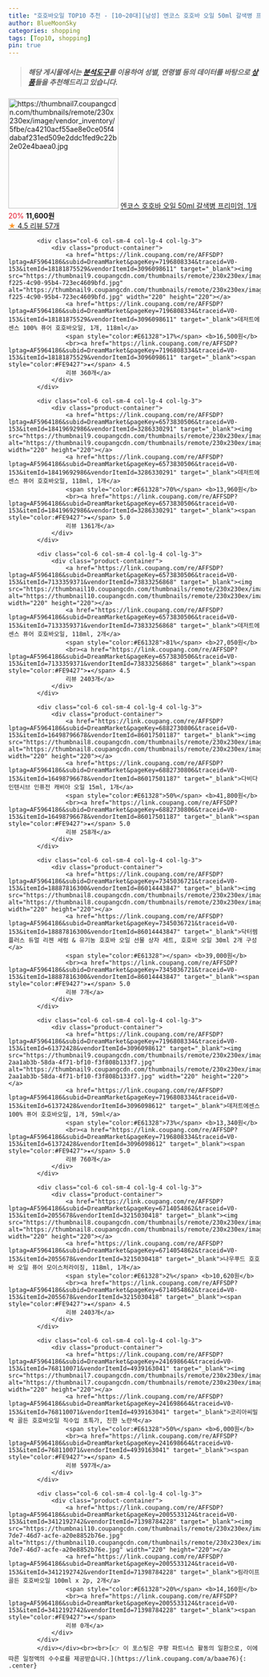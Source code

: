 ```yaml
---
title: "호호바오일 TOP10 추천 - [10~20대][남성] 엔코스 호호바 오일 50ml 갈색병 프리미엄, 1개"
author: BlueMoonSky
categories: shopping
tags: [Top10, shopping]
pin: true
---
```


> ##### 해당 게시물에서는 [**분석도구**](https://itemscout.io/)를 이용하여 **성별**, **연령별** 등의 데이터를 바탕으로 [**상품**](https://link.coupang.com/a/baae76)들을 추천해드리고 있습니다.
<div class="container"><div class="row">
            <div class="col-6 col-sm-4 col-lg-4 col-lg-3">
                <div class="product-container">
                    <a href="https://link.coupang.com/re/AFFSDP?lptag=AF5964186&subid=DreamMarket&pageKey=7162983786&traceid=V0-153&itemId=18030400606&vendorItemId=85423007262" target="_blank"><img src="https://thumbnail7.coupangcdn.com/thumbnails/remote/230x230ex/image/vendor_inventory/5fbe/ca4210acf55ae8e0ce05f4dabaf231ed509e2ddc1fed9c22b2e02e4baea0.jpg" alt="https://thumbnail7.coupangcdn.com/thumbnails/remote/230x230ex/image/vendor_inventory/5fbe/ca4210acf55ae8e0ce05f4dabaf231ed509e2ddc1fed9c22b2e02e4baea0.jpg" width="220" height="220"></a>
                    <a href="https://link.coupang.com/re/AFFSDP?lptag=AF5964186&subid=DreamMarket&pageKey=7162983786&traceid=V0-153&itemId=18030400606&vendorItemId=85423007262" target="_blank">엔코스 호호바 오일 50ml 갈색병 프리미엄, 1개</a>
                    <span style="color:#E61328">20%</span> <b>11,600원</b>
                    <br><a href="https://link.coupang.com/re/AFFSDP?lptag=AF5964186&subid=DreamMarket&pageKey=7162983786&traceid=V0-153&itemId=18030400606&vendorItemId=85423007262" target="_blank"><span style="color:#FE9427">★</span> 4.5
                    리뷰 57개</a>
                </div>
            </div>
            
            <div class="col-6 col-sm-4 col-lg-4 col-lg-3">
                <div class="product-container">
                    <a href="https://link.coupang.com/re/AFFSDP?lptag=AF5964186&subid=DreamMarket&pageKey=7196808334&traceid=V0-153&itemId=18181875529&vendorItemId=3096098611" target="_blank"><img src="https://thumbnail9.coupangcdn.com/thumbnails/remote/230x230ex/image/product/image/vendoritem/2019/09/06/3096098611/d863e7bd-f225-4c90-95b4-723ec4609bfd.jpg" alt="https://thumbnail9.coupangcdn.com/thumbnails/remote/230x230ex/image/product/image/vendoritem/2019/09/06/3096098611/d863e7bd-f225-4c90-95b4-723ec4609bfd.jpg" width="220" height="220"></a>
                    <a href="https://link.coupang.com/re/AFFSDP?lptag=AF5964186&subid=DreamMarket&pageKey=7196808334&traceid=V0-153&itemId=18181875529&vendorItemId=3096098611" target="_blank">데저트에센스 100% 퓨어 호호바오일, 1개, 118ml</a>
                    <span style="color:#E61328">17%</span> <b>16,500원</b>
                    <br><a href="https://link.coupang.com/re/AFFSDP?lptag=AF5964186&subid=DreamMarket&pageKey=7196808334&traceid=V0-153&itemId=18181875529&vendorItemId=3096098611" target="_blank"><span style="color:#FE9427">★</span> 4.5
                    리뷰 360개</a>
                </div>
            </div>
            
            <div class="col-6 col-sm-4 col-lg-4 col-lg-3">
                <div class="product-container">
                    <a href="https://link.coupang.com/re/AFFSDP?lptag=AF5964186&subid=DreamMarket&pageKey=6573830506&traceid=V0-153&itemId=18419692986&vendorItemId=3286330291" target="_blank"><img src="https://thumbnail9.coupangcdn.com/thumbnails/remote/230x230ex/image/vendor_inventory/0105/9120c74fc827760b1ee645e430db78ccdb35bea6886d8ba8ae15364f49fb.jpg" alt="https://thumbnail9.coupangcdn.com/thumbnails/remote/230x230ex/image/vendor_inventory/0105/9120c74fc827760b1ee645e430db78ccdb35bea6886d8ba8ae15364f49fb.jpg" width="220" height="220"></a>
                    <a href="https://link.coupang.com/re/AFFSDP?lptag=AF5964186&subid=DreamMarket&pageKey=6573830506&traceid=V0-153&itemId=18419692986&vendorItemId=3286330291" target="_blank">데저트에센스 퓨어 호호바오일, 118ml, 1개</a>
                    <span style="color:#E61328">70%</span> <b>13,960원</b>
                    <br><a href="https://link.coupang.com/re/AFFSDP?lptag=AF5964186&subid=DreamMarket&pageKey=6573830506&traceid=V0-153&itemId=18419692986&vendorItemId=3286330291" target="_blank"><span style="color:#FE9427">★</span> 5.0
                    리뷰 1361개</a>
                </div>
            </div>
            
            <div class="col-6 col-sm-4 col-lg-4 col-lg-3">
                <div class="product-container">
                    <a href="https://link.coupang.com/re/AFFSDP?lptag=AF5964186&subid=DreamMarket&pageKey=6573830506&traceid=V0-153&itemId=7133359371&vendorItemId=73833256868" target="_blank"><img src="https://thumbnail10.coupangcdn.com/thumbnails/remote/230x230ex/image/vendor_inventory/ec2a/fbb4fed3c6a9ffc257ad573018aa677ab453ca5b05c653fe8c52fd1539c8.jpg" alt="https://thumbnail10.coupangcdn.com/thumbnails/remote/230x230ex/image/vendor_inventory/ec2a/fbb4fed3c6a9ffc257ad573018aa677ab453ca5b05c653fe8c52fd1539c8.jpg" width="220" height="220"></a>
                    <a href="https://link.coupang.com/re/AFFSDP?lptag=AF5964186&subid=DreamMarket&pageKey=6573830506&traceid=V0-153&itemId=7133359371&vendorItemId=73833256868" target="_blank">데저트에센스 퓨어 호호바오일, 118ml, 2개</a>
                    <span style="color:#E61328">81%</span> <b>27,050원</b>
                    <br><a href="https://link.coupang.com/re/AFFSDP?lptag=AF5964186&subid=DreamMarket&pageKey=6573830506&traceid=V0-153&itemId=7133359371&vendorItemId=73833256868" target="_blank"><span style="color:#FE9427">★</span> 4.5
                    리뷰 2403개</a>
                </div>
            </div>
            
            <div class="col-6 col-sm-4 col-lg-4 col-lg-3">
                <div class="product-container">
                    <a href="https://link.coupang.com/re/AFFSDP?lptag=AF5964186&subid=DreamMarket&pageKey=6882730806&traceid=V0-153&itemId=16498796678&vendorItemId=86017501187" target="_blank"><img src="https://thumbnail8.coupangcdn.com/thumbnails/remote/230x230ex/image/vendor_inventory/82d4/ed9dab58bc1bb375145138e256a75bcaffa446553a718062791968fe154a.jpg" alt="https://thumbnail8.coupangcdn.com/thumbnails/remote/230x230ex/image/vendor_inventory/82d4/ed9dab58bc1bb375145138e256a75bcaffa446553a718062791968fe154a.jpg" width="220" height="220"></a>
                    <a href="https://link.coupang.com/re/AFFSDP?lptag=AF5964186&subid=DreamMarket&pageKey=6882730806&traceid=V0-153&itemId=16498796678&vendorItemId=86017501187" target="_blank">다비다 인텐시브 인퓨전 캐비아 오일 15ml, 1개</a>
                    <span style="color:#E61328">50%</span> <b>41,800원</b>
                    <br><a href="https://link.coupang.com/re/AFFSDP?lptag=AF5964186&subid=DreamMarket&pageKey=6882730806&traceid=V0-153&itemId=16498796678&vendorItemId=86017501187" target="_blank"><span style="color:#FE9427">★</span> 5.0
                    리뷰 258개</a>
                </div>
            </div>
            
            <div class="col-6 col-sm-4 col-lg-4 col-lg-3">
                <div class="product-container">
                    <a href="https://link.coupang.com/re/AFFSDP?lptag=AF5964186&subid=DreamMarket&pageKey=7345036721&traceid=V0-153&itemId=18887816300&vendorItemId=86014443847" target="_blank"><img src="https://thumbnail8.coupangcdn.com/thumbnails/remote/230x230ex/image/vendor_inventory/309f/a51b49c1a50ebbf6b8d960697b7c767a8470d79f69b90e6b3fc77ead4c96.jpg" alt="https://thumbnail8.coupangcdn.com/thumbnails/remote/230x230ex/image/vendor_inventory/309f/a51b49c1a50ebbf6b8d960697b7c767a8470d79f69b90e6b3fc77ead4c96.jpg" width="220" height="220"></a>
                    <a href="https://link.coupang.com/re/AFFSDP?lptag=AF5964186&subid=DreamMarket&pageKey=7345036721&traceid=V0-153&itemId=18887816300&vendorItemId=86014443847" target="_blank">닥터렘플러스 듀얼 리젠 세럼 & 유기농 호호바 오일 선물 상자 세트, 호호바 오일 30ml 2개 구성</a>
                    <span style="color:#E61328"></span> <b>39,000원</b>
                    <br><a href="https://link.coupang.com/re/AFFSDP?lptag=AF5964186&subid=DreamMarket&pageKey=7345036721&traceid=V0-153&itemId=18887816300&vendorItemId=86014443847" target="_blank"><span style="color:#FE9427">★</span> 5.0
                    리뷰 7개</a>
                </div>
            </div>
            
            <div class="col-6 col-sm-4 col-lg-4 col-lg-3">
                <div class="product-container">
                    <a href="https://link.coupang.com/re/AFFSDP?lptag=AF5964186&subid=DreamMarket&pageKey=7196808334&traceid=V0-153&itemId=61372428&vendorItemId=3096098612" target="_blank"><img src="https://thumbnail9.coupangcdn.com/thumbnails/remote/230x230ex/image/retail/images/46703470040902-2aa1ab3b-58da-4f71-bf10-f3f808b133f7.jpg" alt="https://thumbnail9.coupangcdn.com/thumbnails/remote/230x230ex/image/retail/images/46703470040902-2aa1ab3b-58da-4f71-bf10-f3f808b133f7.jpg" width="220" height="220"></a>
                    <a href="https://link.coupang.com/re/AFFSDP?lptag=AF5964186&subid=DreamMarket&pageKey=7196808334&traceid=V0-153&itemId=61372428&vendorItemId=3096098612" target="_blank">데저트에센스 100% 퓨어 호호바오일, 1개, 59ml</a>
                    <span style="color:#E61328">73%</span> <b>13,340원</b>
                    <br><a href="https://link.coupang.com/re/AFFSDP?lptag=AF5964186&subid=DreamMarket&pageKey=7196808334&traceid=V0-153&itemId=61372428&vendorItemId=3096098612" target="_blank"><span style="color:#FE9427">★</span> 5.0
                    리뷰 760개</a>
                </div>
            </div>
            
            <div class="col-6 col-sm-4 col-lg-4 col-lg-3">
                <div class="product-container">
                    <a href="https://link.coupang.com/re/AFFSDP?lptag=AF5964186&subid=DreamMarket&pageKey=6714054862&traceid=V0-153&itemId=2055678&vendorItemId=3215030418" target="_blank"><img src="https://thumbnail8.coupangcdn.com/thumbnails/remote/230x230ex/image/vendor_inventory/cb47/d9aa0936d0054fc2ff5db9ea771bcae82ca0ed261436d640a269b1de393f.jpg" alt="https://thumbnail8.coupangcdn.com/thumbnails/remote/230x230ex/image/vendor_inventory/cb47/d9aa0936d0054fc2ff5db9ea771bcae82ca0ed261436d640a269b1de393f.jpg" width="220" height="220"></a>
                    <a href="https://link.coupang.com/re/AFFSDP?lptag=AF5964186&subid=DreamMarket&pageKey=6714054862&traceid=V0-153&itemId=2055678&vendorItemId=3215030418" target="_blank">나우푸드 호호바 오일 퓨어 모이스처라이징, 118ml, 1개</a>
                    <span style="color:#E61328">2%</span> <b>10,620원</b>
                    <br><a href="https://link.coupang.com/re/AFFSDP?lptag=AF5964186&subid=DreamMarket&pageKey=6714054862&traceid=V0-153&itemId=2055678&vendorItemId=3215030418" target="_blank"><span style="color:#FE9427">★</span> 4.5
                    리뷰 2403개</a>
                </div>
            </div>
            
            <div class="col-6 col-sm-4 col-lg-4 col-lg-3">
                <div class="product-container">
                    <a href="https://link.coupang.com/re/AFFSDP?lptag=AF5964186&subid=DreamMarket&pageKey=241698664&traceid=V0-153&itemId=768110071&vendorItemId=4939163041" target="_blank"><img src="https://thumbnail7.coupangcdn.com/thumbnails/remote/230x230ex/image/vendor_inventory/f1f9/9a7bbfd8051ba68fae4bc326efcbfbd2db9c15c24c6ff7ff423788e23293.jpg" alt="https://thumbnail7.coupangcdn.com/thumbnails/remote/230x230ex/image/vendor_inventory/f1f9/9a7bbfd8051ba68fae4bc326efcbfbd2db9c15c24c6ff7ff423788e23293.jpg" width="220" height="220"></a>
                    <a href="https://link.coupang.com/re/AFFSDP?lptag=AF5964186&subid=DreamMarket&pageKey=241698664&traceid=V0-153&itemId=768110071&vendorItemId=4939163041" target="_blank">코리아씨밀락 골든 호호바오일 직수입 초특가, 진한 노란색</a>
                    <span style="color:#E61328">50%</span> <b>6,000원</b>
                    <br><a href="https://link.coupang.com/re/AFFSDP?lptag=AF5964186&subid=DreamMarket&pageKey=241698664&traceid=V0-153&itemId=768110071&vendorItemId=4939163041" target="_blank"><span style="color:#FE9427">★</span> 4.5
                    리뷰 597개</a>
                </div>
            </div>
            
            <div class="col-6 col-sm-4 col-lg-4 col-lg-3">
                <div class="product-container">
                    <a href="https://link.coupang.com/re/AFFSDP?lptag=AF5964186&subid=DreamMarket&pageKey=2005533124&traceid=V0-153&itemId=3412192742&vendorItemId=71398784228" target="_blank"><img src="https://thumbnail10.coupangcdn.com/thumbnails/remote/230x230ex/image/retail/images/2020/08/05/20/3/ad8f6f7b-7de7-46d7-acfe-a20e8852b76e.jpg" alt="https://thumbnail10.coupangcdn.com/thumbnails/remote/230x230ex/image/retail/images/2020/08/05/20/3/ad8f6f7b-7de7-46d7-acfe-a20e8852b76e.jpg" width="220" height="220"></a>
                    <a href="https://link.coupang.com/re/AFFSDP?lptag=AF5964186&subid=DreamMarket&pageKey=2005533124&traceid=V0-153&itemId=3412192742&vendorItemId=71398784228" target="_blank">림라이프 골든 호호바오일 100ml x 2p, 2개</a>
                    <span style="color:#E61328">20%</span> <b>14,160원</b>
                    <br><a href="https://link.coupang.com/re/AFFSDP?lptag=AF5964186&subid=DreamMarket&pageKey=2005533124&traceid=V0-153&itemId=3412192742&vendorItemId=71398784228" target="_blank"><span style="color:#FE9427">★</span> 
                    리뷰 0개</a>
                </div>
            </div>
            </div></div><br><br>[👉 이 포스팅은 쿠팡 파트너스 활동의 일환으로, 이에 따른 일정액의 수수료를 제공받습니다.](https://link.coupang.com/a/baae76){: .center}